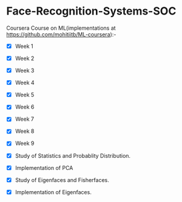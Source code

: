 # Face-Recognition-Systems-SOC
Coursera Course on ML(implementations at https://github.com/mohitiitb/ML-coursera):-
- [x] Week 1
- [x] Week 2
- [x] Week 3
- [x] Week 4
- [x] Week 5
- [x] Week 6
- [x] Week 7
- [x] Week 8
- [x] Week 9

- [x] Study of Statistics and Probablity Distribution.
- [x] Implementation of PCA
- [x] Study of Eigenfaces and Fisherfaces.
- [x] Implementation of Eigenfaces.

